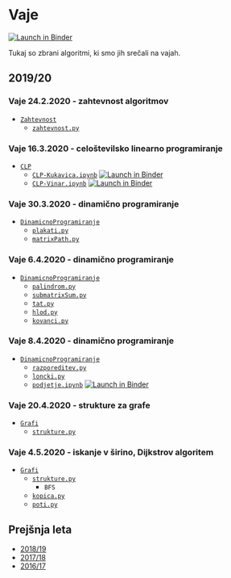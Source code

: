 # Vaje

[![Launch in Binder](https://mybinder.org/badge.svg)](https://mybinder.org/v2/gh/jaanos/operacijske-raziskave/master?filepath=vaje/)

Tukaj so zbrani algoritmi, ki smo jih srečali na vajah.

## 2019/20

### Vaje 24.2.2020 - zahtevnost algoritmov

* [`Zahtevnost`](Zahtevnost/)
    - [`zahtevnost.py`](Zahtevnost/zahtevnost.py)

### Vaje 16.3.2020 - celoštevilsko linearno programiranje

* [`CLP`](CLP/)
    - [`CLP-Kukavica.ipynb`](CLP/CLP-Kukavica.ipynb) [![Launch in Binder](https://mybinder.org/badge.svg)](https://mybinder.org/v2/gh/jaanos/operacijske-raziskave/master?filepath=vaje/CLP/CLP-Kukavica.ipynb)
    - [`CLP-Vinar.ipynb`](CLP/CLP-Vinar.ipynb) [![Launch in Binder](https://mybinder.org/badge.svg)](https://mybinder.org/v2/gh/jaanos/operacijske-raziskave/master?filepath=vaje/CLP/CLP-Vinar.ipynb)

### Vaje 30.3.2020 - dinamično programiranje

* [`DinamicnoProgramiranje`](DinamicnoProgramiranje/)
    - [`plakati.py`](DinamicnoProgramiranje/plakati.py)
    - [`matrixPath.py`](DinamicnoProgramiranje/matrixPath.py)

### Vaje 6.4.2020 - dinamično programiranje

* [`DinamicnoProgramiranje`](DinamicnoProgramiranje/)
    - [`palindrom.py`](DinamicnoProgramiranje/palindrom.py)
    - [`submatrixSum.py`](DinamicnoProgramiranje/submatrixSum.py)
    - [`tat.py`](DinamicnoProgramiranje/tat.py)
    - [`hlod.py`](DinamicnoProgramiranje/hlod.py)
    - [`kovanci.py`](DinamicnoProgramiranje/kovanci.py)

### Vaje 8.4.2020 - dinamično programiranje

* [`DinamicnoProgramiranje`](DinamicnoProgramiranje/)
    - [`razporeditev.py`](DinamicnoProgramiranje/razporeditev.py)
    - [`loncki.py`](DinamicnoProgramiranje/loncki.py)
    - [`podjetje.ipynb`](DinamicnoProgramiranje/podjetje.ipynb) [![Launch in Binder](https://mybinder.org/badge.svg)](https://mybinder.org/v2/gh/jaanos/operacijske-raziskave/master?filepath=vaje/DinamicnoProgramiranje/podjetje.ipynb)

### Vaje 20.4.2020 - strukture za grafe

* [`Grafi`](Grafi/)
    - [`strukture.py`](Grafi/strukture.py)

### Vaje 4.5.2020 - iskanje v širino, Dijkstrov algoritem

* [`Grafi`](Grafi/)
    - [`strukture.py`](Grafi/strukture.py)
        + `BFS`
    - [`kopica.py`](Grafi/kopica.py)
    - [`poti.py`](Grafi/poti.py)

## Prejšnja leta

* [2018/19](arhiv.md#201819)
* [2017/18](arhiv.md#201718)
* [2016/17](arhiv.md#201617)
